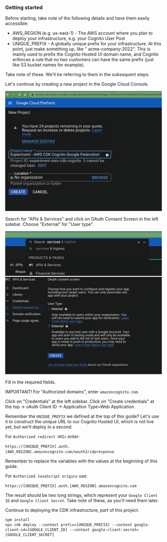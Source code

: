 ### Getting started

Before starting, take note of the following details and have them easily accessible:

* AWS_REGION (e.g. us-east-1) - The AWS account where you plan to deploy your infrastructure, e.g. your Cognito User
  Pool
* UNIQUE_PREFIX - A globally unique prefix for your infrastructure. At this point, just make something up, like "
  acme-company-2022". This is mainly used to prefix the Cognito Hosted UI domain name, and Cognito enforces a rule that
  no two customers can have the same prefix (just like S3 bucket names for example).

Take note of these. We'll be referring to them in the subsequent steps.

Let's continue by creating a new project in the Google Cloud Console.

![img.png](assets/img.png)

Search for "APIs & Services" and click on OAuth Consent Screen in the left sidebar. Choose "External" for "User type".

![img2.png](assets/img2.png)
![img3.png](assets/img3.png)

Fill in the required fields.

IMPORTANT! For "Authorized domains", enter `amazoncognito.com`.

Click on "Credentials" at the left sidebar. Click on "Create credentials" at the top -> oAuth Client ID -> Application
Type=Web Application.

Remember the `UNIQUE_PREFIX` we defined at the top of this guide? Let's use it to construct the unique URL to our
Cognito Hosted UI, which is not live yet, but we'll deploy in a second.

For `Authorized redirect URIs` enter:

`https://[UNIQUE_PREFIX].auth.[AWS_REGION].amazoncognito.com/oauth2/idpresponse`

Remember to replace the variables with the values at the beginning of this guide.

For `Authorized JavaScript origins` use:

`https://[UNIQUE_PREFIX].auth.[AWS_REGION].amazoncognito.com`

The result should be two long strings, which represent your `Google Client ID` and `Google Client Secret`. Take note of
these, as you'll need them later.

Continue to deploying the CDK infrastructure, part of this project.

```
npm install
npx cdk deploy --context prefix=[UNIQUE_PREFIX] --context google-client-id=[GOOGLE_CLIENT_ID] --context google-client-secret=[GOOGLE_CLIENT_SECRET]
```
